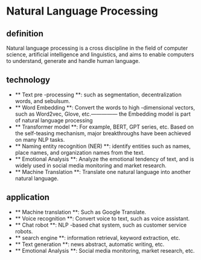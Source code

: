 # Natural Language Processing

## definition

Natural language processing is a cross discipline in the field of computer science, artificial intelligence and linguistics, and aims to enable computers to understand, generate and handle human language.

## technology

- ** Text pre -processing **: such as segmentation, decentralization words, and sebulsum.
- ** Word Embedding **: Convert the words to high -dimensional vectors, such as Word2vec, Glove, etc.————— the Embedding model is part of natural language processing
- ** Transformer model **: For example, BERT, GPT series, etc. Based on the self-teasing mechanism, major breakthroughs have been achieved on many NLP tasks.
- ** Naming entity recognition (NER) **: identify entities such as names, place names, and organization names from the text.
- ** Emotional Analysis **: Analyze the emotional tendency of text, and is widely used in social media monitoring and market research.
- ** Machine Translation **: Translate one natural language into another natural language.

## application

- ** Machine translation **: Such as Google Translate.
- ** Voice recognition **: Convert voice to text, such as voice assistant.
- ** Chat robot **: NLP -based chat system, such as customer service robots.
- ** search engine **: information retrieval, keyword extraction, etc.
- ** Text generation **: news abstract, automatic writing, etc.
- ** Emotional Analysis **: Social media monitoring, market research, etc.